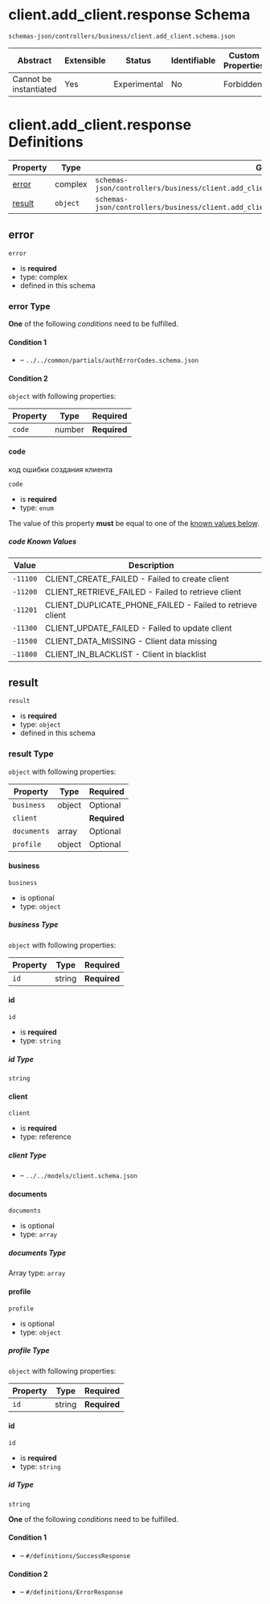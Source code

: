 # client.add_client.response Schema

```
schemas-json/controllers/business/client.add_client.schema.json
```

| Abstract               | Extensible | Status       | Identifiable | Custom Properties | Additional Properties | Defined In                                                                            |
| ---------------------- | ---------- | ------------ | ------------ | ----------------- | --------------------- | ------------------------------------------------------------------------------------- |
| Cannot be instantiated | Yes        | Experimental | No           | Forbidden         | Permitted             | [controllers/client/add_client.response.schema.json](add_client.response.schema.json) |

# client.add_client.response Definitions

| Property          | Type     | Group                                                                                          |
| ----------------- | -------- | ---------------------------------------------------------------------------------------------- |
| [error](#error)   | complex  | `schemas-json/controllers/business/client.add_client.schema.json#/definitions/ErrorCodes`      |
| [result](#result) | `object` | `schemas-json/controllers/business/client.add_client.schema.json#/definitions/SuccessResponse` |

## error

`error`

- is **required**
- type: complex
- defined in this schema

### error Type

**One** of the following _conditions_ need to be fulfilled.

#### Condition 1

- []() – `../../common/partials/authErrorCodes.schema.json`

#### Condition 2

`object` with following properties:

| Property | Type   | Required     |
| -------- | ------ | ------------ |
| `code`   | number | **Required** |

#### code

код ошибки создания клиента

`code`

- is **required**
- type: `enum`

The value of this property **must** be equal to one of the [known values below](#-known-values).

##### code Known Values

| Value    | Description                                               |
| -------- | --------------------------------------------------------- |
| `-11100` | CLIENT_CREATE_FAILED - Failed to create client            |
| `-11200` | CLIENT_RETRIEVE_FAILED - Failed to retrieve client        |
| `-11201` | CLIENT_DUPLICATE_PHONE_FAILED - Failed to retrieve client |
| `-11300` | CLIENT_UPDATE_FAILED - Failed to update client            |
| `-11500` | CLIENT_DATA_MISSING - Client data missing                 |
| `-11800` | CLIENT_IN_BLACKLIST - Client in blacklist                 |

## result

`result`

- is **required**
- type: `object`
- defined in this schema

### result Type

`object` with following properties:

| Property    | Type   | Required     |
| ----------- | ------ | ------------ |
| `business`  | object | Optional     |
| `client`    |        | **Required** |
| `documents` | array  | Optional     |
| `profile`   | object | Optional     |

#### business

`business`

- is optional
- type: `object`

##### business Type

`object` with following properties:

| Property | Type   | Required     |
| -------- | ------ | ------------ |
| `id`     | string | **Required** |

#### id

`id`

- is **required**
- type: `string`

##### id Type

`string`

#### client

`client`

- is **required**
- type: reference

##### client Type

- []() – `../../models/client.schema.json`

#### documents

`documents`

- is optional
- type: `array`

##### documents Type

Array type: `array`

#### profile

`profile`

- is optional
- type: `object`

##### profile Type

`object` with following properties:

| Property | Type   | Required     |
| -------- | ------ | ------------ |
| `id`     | string | **Required** |

#### id

`id`

- is **required**
- type: `string`

##### id Type

`string`

**One** of the following _conditions_ need to be fulfilled.

#### Condition 1

- []() – `#/definitions/SuccessResponse`

#### Condition 2

- []() – `#/definitions/ErrorResponse`

